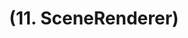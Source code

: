 ---
layout: default
title: "(11. SceneRenderer)"
parent: "(UE SourceCode 분석 🤖)"
has_children: true
nav_order: 2
---